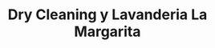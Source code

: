 ---
title: "Dry Cleaning y Lavanderia La Margarita"
url: /san-francisco-de-dos-rios/dry-cleaning-y-lavanderia-la-margarita/
shop: lavandería
---